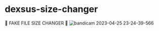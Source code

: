 # dexsus-size-changer

🖤 FAKE FILE SIZE CHANGER 🖤
![bandicam 2023-04-25 23-24-39-566](https://user-images.githubusercontent.com/63802225/234408515-77eaa027-7bcd-48fd-bf91-d864f5d81073.gif)
